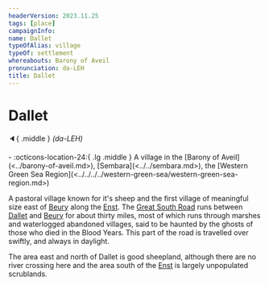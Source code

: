 ```yaml
---
headerVersion: 2023.11.25
tags: [place]
campaignInfo:
name: Dallet
typeOfAlias: village
typeOf: settlement
whereabouts: Barony of Aveil
pronunciation: da-LEH
title: Dallet
---
```

# Dallet
:speaker:{ .middle } *(da-LEH)*  
<div class="grid cards ext-narrow-margin ext-one-column" markdown>
-    :octicons-location-24:{ .lg .middle } A village in the [Barony of Aveil](<../barony-of-aveil.md>), [Sembara](<../../sembara.md>), the [Western Green Sea Region](<../../../../western-green-sea/western-green-sea-region.md>)  
</div>


A pastoral village known for it's sheep and the first village of meaningful size east of [Beury](<./beury.md>) along the [Enst](<../../../rivers/wistel-enst-watershed/enst.md>). The [Great South Road](<../../../roads/great-south-road.md>) runs between [Dallet](<./dallet.md>) and [Beury](<./beury.md>) for about thirty miles, most of which runs through marshes and waterlogged abandoned villages, said to be haunted by the ghosts of those who died in the Blood Years. This part of the road is travelled over swiftly, and always in daylight.  

The area east and north of Dallet is good sheepland, although there are no river crossing here and the area south of the [Enst](<../../../rivers/wistel-enst-watershed/enst.md>) is largely unpopulated scrublands. 